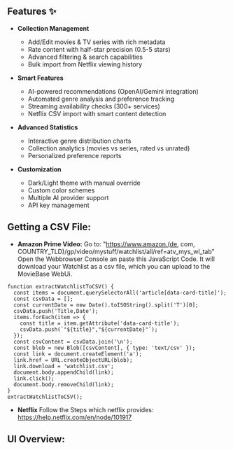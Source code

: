 ## Features ✨

- **Collection Management**
  - Add/Edit movies & TV series with rich metadata
  - Rate content with half-star precision (0.5-5 stars)
  - Advanced filtering & search capabilities
  - Bulk import from Netflix viewing history

- **Smart Features**
  - AI-powered recommendations (OpenAI/Gemini integration)
  - Automated genre analysis and preference tracking
  - Streaming availability checks (300+ services)
  - Netflix CSV import with smart content detection

- **Advanced Statistics**
  - Interactive genre distribution charts
  - Collection analytics (movies vs series, rated vs unrated)
  - Personalized preference reports

- **Customization**
  - Dark/Light theme with manual override
  - Custom color schemes
  - Multiple AI provider support
  - API key management

## Getting a CSV File:
- **Amazon Prime Video:**
Go to: "https://www.amazon.(de, com, COUNTRY_TLD)/gp/video/mystuff/watchlist/all/ref=atv_mys_wl_tab"
Open the Webbrowser Console an paste this JavaScript Code. It will download your Watchlist as a csv file, which you can upload to the MovieBase WebUi.
```
function extractWatchlistToCSV() {
  const items = document.querySelectorAll('article[data-card-title]');
  const csvData = [];
  const currentDate = new Date().toISOString().split('T')[0];
  csvData.push('Title,Date');
  items.forEach(item => {
    const title = item.getAttribute('data-card-title');
    csvData.push(`"${title}","${currentDate}"`);
  });
  const csvContent = csvData.join('\n');
  const blob = new Blob([csvContent], { type: 'text/csv' });
  const link = document.createElement('a');
  link.href = URL.createObjectURL(blob);
  link.download = 'watchlist.csv';
  document.body.appendChild(link);
  link.click();
  document.body.removeChild(link);
}
extractWatchlistToCSV();
```

- **Netflix**
Follow the Steps which netflix provides: https://help.netflix.com/en/node/101917



## UI Overview:

